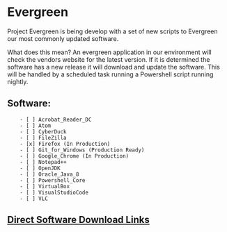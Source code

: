 # Evergreen
Project Evergreen is being develop with a set of new scripts to Evergreen our most commonly updated software.

What does this mean? An evergreen application in our environment will check the vendors website for the latest version. If it is determined the software has a new release it will download and update the software. This will be handled by a scheduled task running a Powershell script running nightly.

##    Software:

        - [ ] Acrobat_Reader_DC 
        - [ ] Atom
        - [ ] CyberDuck
        - [ ] FileZilla
        - [x] Firefox (In Production)
        - [ ] Git_for_Windows (Production Ready)
        - [ ] Google_Chrome (In Production)
        - [ ] Notepad++
        - [ ] OpenJDK
        - [ ] Oracle_Java_8
        - [ ] Powershell_Core
        - [ ] VirtualBox   
        - [ ] VisualStudioCode
        - [ ] VLC

##    [Direct Software Download Links](https://docs.google.com/spreadsheets/d/1Wi71MDKG791DUCwrL6yZXdWlHUinezNUfq74loH5_TQ/edit?usp=sharing)

